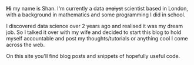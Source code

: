 
**Hi** my name is Shan. I'm currently a  data ~~analyst~~ scientist based in London, with a background in mathematics and some programming I did in school. 

I discovered data science over 2 years ago and realised it was my dream job. So I talked it over with my wife and decided to start this blog to hold myself accountable and post my thoughts/tutorials or anything cool I come across the web.

On this site you'll find blog posts and snippets of hopefully useful code.